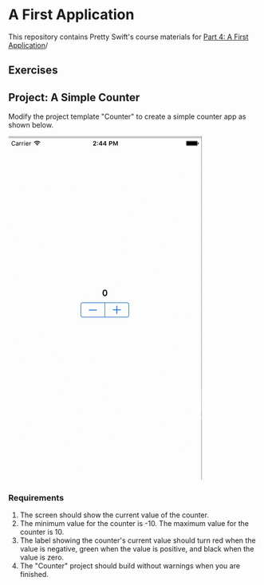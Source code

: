 # A First Application

This repository contains Pretty Swift's course materials for [Part 4: A First Application](http://www.prettyswift.co/lessons/first-application/)/

## Exercises

## Project: A Simple Counter

Modify the project template "Counter" to create a simple counter app as shown below.

![Counter](Counter.gif)

### Requirements
1. The screen should show the current value of the counter.
2. The minimum value for the counter is -10. The maximum value for the counter is 10.
3. The label showing the counter's current value should turn red when the value is negative, green when the value is positive, and black when the value is zero.
4. The "Counter" project should build without warnings when you are finished.
